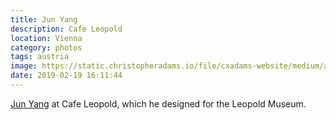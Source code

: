 ```yaml
---
title: Jun Yang
description: Cafe Leopold
location: Vienna
category: photos
tags: austria
image: https://static.christopheradams.io/file/cxadams-website/medium/albums/2019/20190219-1552_Vienna_Leopold/20190219-1552_Vienna_Leopold_L1000755-0.jpg
date: 2019-02-19 16:11:44
---
```


[Jun Yang] at Cafe Leopold, which he designed for the Leopold Museum.

[Jun Yang]: http://junyang.info/
